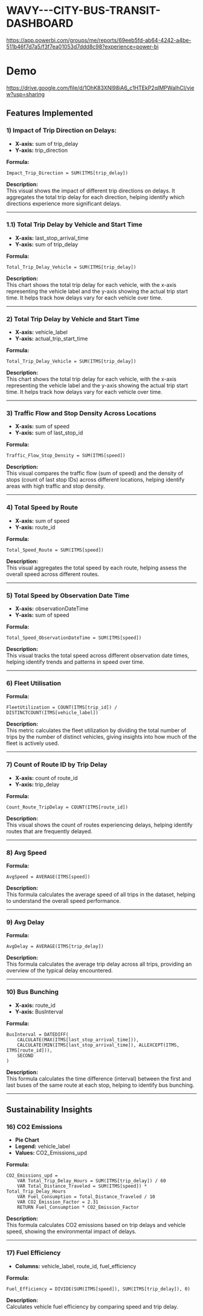 # WAVY---CITY-BUS-TRANSIT-DASHBOARD

https://app.powerbi.com/groups/me/reports/69eeb5fd-ab64-4242-a4be-511b46f7d7a5/f3f7ea01053d7ddd8c98?experience=power-bi

# Demo

https://drive.google.com/file/d/1OhK83XNl98iA6_c1HTEkP2qIMPWalhCI/view?usp=sharing

## Features Implemented

### 1) Impact of Trip Direction on Delays: 

- **X-axis:** sum of trip_delay 
- **Y-axis:** trip_direction 

**Formula:**  
```plaintext
Impact_Trip_Direction = SUM(ITMS[trip_delay])
```

**Description:**  
This visual shows the impact of different trip directions on delays. It aggregates the total trip delay for each direction, helping identify which directions experience more significant delays.

---

### 1.1) Total Trip Delay by Vehicle and Start Time

- **X-axis:** last_stop_arrival_time  
- **Y-axis:** sum of trip_delay  

**Formula:**  
```plaintext
Total_Trip_Delay_Vehicle = SUM(ITMS[trip_delay])
```

**Description:**  
This chart shows the total trip delay for each vehicle, with the x-axis representing the vehicle label and the y-axis showing the actual trip start time. It helps track how delays vary for each vehicle over time.

---

### 2) Total Trip Delay by Vehicle and Start Time

- **X-axis:** vehicle_label  
- **Y-axis:** actual_trip_start_time  

**Formula:**  
```plaintext
Total_Trip_Delay_Vehicle = SUM(ITMS[trip_delay])
```

**Description:**  
This chart shows the total trip delay for each vehicle, with the x-axis representing the vehicle label and the y-axis showing the actual trip start time. It helps track how delays vary for each vehicle over time.

---

### 3) Traffic Flow and Stop Density Across Locations

- **X-axis:** sum of speed  
- **Y-axis:** sum of last_stop_id  

**Formula:**  
```plaintext
Traffic_Flow_Stop_Density = SUM(ITMS[speed])
```

**Description:**  
This visual compares the traffic flow (sum of speed) and the density of stops (count of last stop IDs) across different locations, helping identify areas with high traffic and stop density.

---

### 4) Total Speed by Route

- **X-axis:** sum of speed  
- **Y-axis:** route_id  

**Formula:**  
```plaintext
Total_Speed_Route = SUM(ITMS[speed])
```

**Description:**  
This visual aggregates the total speed by each route, helping assess the overall speed across different routes.

---

### 5) Total Speed by Observation Date Time

- **X-axis:** observationDateTime  
- **Y-axis:** sum of speed  

**Formula:**  
```plaintext
Total_Speed_ObservationDateTime = SUM(ITMS[speed])
```

**Description:**  
This visual tracks the total speed across different observation date times, helping identify trends and patterns in speed over time.

---

### 6) Fleet Utilisation

**Formula:**  
```plaintext
FleetUtilization = COUNT(ITMS[trip_id]) / DISTINCTCOUNT(ITMS[vehicle_label])
```

**Description:**  
This metric calculates the fleet utilization by dividing the total number of trips by the number of distinct vehicles, giving insights into how much of the fleet is actively used.

---

### 7) Count of Route ID by Trip Delay

- **X-axis:** count of route_id  
- **Y-axis:** trip_delay  

**Formula:**  
```plaintext
Count_Route_TripDelay = COUNT(ITMS[route_id])
```

**Description:**  
This visual shows the count of routes experiencing delays, helping identify routes that are frequently delayed.

---

### 8) Avg Speed

**Formula:**  
```plaintext
AvgSpeed = AVERAGE(ITMS[speed])
```

**Description:**  
This formula calculates the average speed of all trips in the dataset, helping to understand the overall speed performance.

---

### 9) Avg Delay

**Formula:**  
```plaintext
AvgDelay = AVERAGE(ITMS[trip_delay])
```

**Description:**  
This formula calculates the average trip delay across all trips, providing an overview of the typical delay encountered.

---

### 10) Bus Bunching

- **X-axis:** route_id  
- **Y-axis:** BusInterval  

**Formula:**  
```plaintext
BusInterval = DATEDIFF(
    CALCULATE(MAX(ITMS[last_stop_arrival_time])),
    CALCULATE(MIN(ITMS[last_stop_arrival_time]), ALLEXCEPT(ITMS, ITMS[route_id])),
    SECOND
)
```

**Description:**  
This formula calculates the time difference (interval) between the first and last buses of the same route at each stop, helping to identify bus bunching.

---

## Sustainability Insights

### 16) CO2 Emissions

- **Pie Chart**  
- **Legend:** vehicle_label  
- **Values:** CO2_Emissions_upd  

**Formula:**  
```plaintext
CO2_Emissions_upd = 
    VAR Total_Trip_Delay_Hours = SUM(ITMS[trip_delay]) / 60
    VAR Total_Distance_Traveled = SUM(ITMS[speed]) * Total_Trip_Delay_Hours
    VAR Fuel_Consumption = Total_Distance_Traveled / 10
    VAR CO2_Emission_Factor = 2.31
    RETURN Fuel_Consumption * CO2_Emission_Factor
```

**Description:**  
This formula calculates CO2 emissions based on trip delays and vehicle speed, showing the environmental impact of delays.

---

### 17) Fuel Efficiency

- **Columns:** vehicle_label, route_id, fuel_efficiency  

**Formula:**  
```plaintext
Fuel_Efficiency = DIVIDE(SUM(ITMS[speed]), SUM(ITMS[trip_delay]), 0)
```

**Description:**  
Calculates vehicle fuel efficiency by comparing speed and trip delay.



